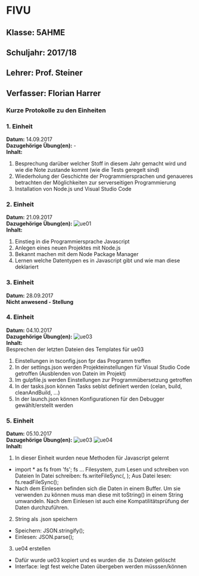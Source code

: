 # FIVU
## Klasse: 5AHME
## Schuljahr: 2017/18
## Lehrer: Prof. Steiner
## Verfasser: Florian Harrer


### Kurze Protokolle zu den Einheiten

### 1. Einheit  
**Datum:** 14.09.2017  
**Dazugehörige Übung(en):** -  
**Inhalt:**  
1. Besprechung darüber welcher Stoff in diesem Jahr gemacht wird und wie die Note zustande kommt (wie die Tests geregelt sind)
2. Wiederholung der Geschichte der Programmiersprachen und genaueres betrachten der Möglichkeiten zur serverseitigen Programmierung
3. Installation von Node.js und Visual Studio Code

### 2. Einheit  
**Datum:** 21.09.2017  
**Dazugehörige Übung(en):** ![ue01](projects/ue01)  
**Inhalt:**  
1. Einstieg in die Programmiersprache Javascript
2. Anlegen eines neuen Projektes mit Node.js
3. Bekannt machen mit dem Node Package Manager 
4. Lernen welche Datentypen es in Javascript gibt und wie man diese deklariert

### 3. Einheit
**Datum:** 28.09.2017  
**Nicht anwesend - Stellung**

### 4. Einheit
**Datum:** 04.10.2017  
**Dazugehörige Übung(en):** ![ue03](projects/ue03)  
**Inhalt:**  
Besprechen der letzten Dateien des Templates für ue03
1. Einstellungen in tsconfig.json fpr das Programm treffen
2. In der settings.json werden Projekteinstellungen für Visual Studio Code getroffen (Ausblenden von Datein im Projekt)
3. Im gulpfile.js werden Einstellungen zur Programmübersetzung getroffen
4. In der tasks.json können Tasks seblst definiert werden (celan, build, cleanAndBuild, ...) 
5. In der launch.json können Konfigurationen für den Debugger gewählt/erstellt werden

### 5. Einheit
**Datum:** 05.10.2017  
**Dazugehörige Übung(en):** ![ue03](projects/ue03)  ![ue04](projects/ue04)  
**Inhalt:**  
1. In dieser Einheit wurden neue Methoden für Javascript gelernt
- import * as fs from 'fs'; fs ... Filesystem, zum Lesen und schreiben von Dateien
 In Datei schreiben: fs.writeFileSync(, ); 
 Aus Datei lesen: fs.readFileSync();
- Nach dem Einlesen befinden sich die Daten in einem Buffer. Um sie verwenden zu können muss man diese mit toString() in einem String umwandeln. Nach dem Einlesen ist auch eine Kompatilitätsprüfung der Daten durchzuführen.
2. String als .json speichern
- Speichern: JSON.stringify();
- Einlesen: JSON.parse();
3. ue04 erstellen
- Dafür wurde ue03 kopiert und es wurden die .ts Dateien gelöscht
- Interface: legt fest welche Daten übergeben werden müsssen/können
